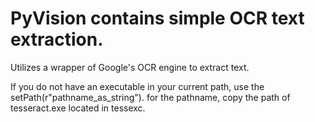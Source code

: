 # PyVision contains simple OCR text extraction. 

Utilizes a wrapper of Google's OCR engine to extract text.

If you do not have an executable in your current path, use the setPath(r"pathname_as_string"). for the pathname, copy the path of tesseract.exe located in tessexc.
